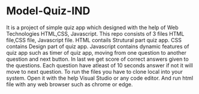# Model-Quiz-IND
It is a project of simple quiz app which designed with the help of Web Technologies HTML,CSS, Javascript.
This repo consists of 3 files HTML file,CSS file, Javascript file.
HTML contails Strutural part quiz app.
CSS contains Design part of quiz app.
Javascript contains dynamic features of quiz app such as timer of quiz app, moving from one question to another question and next button. In last we get score of correct answers given to the questions.
Each question have atleast of 10 seconds answer if not it will move to next question.
To run the files you have to clone local into your system.
Open it with the help Visual Studio or any code editor.
And run html file with any web browser such as chrome or edge.
